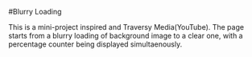 #Blurry Loading

This is a mini-project inspired and Traversy Media(YouTube).
The page starts from a blurry loading of background image to a clear one, with a percentage counter being displayed simultaenously.